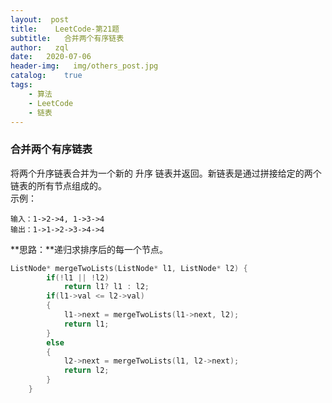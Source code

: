 ```yaml
---
layout:  post
title:    LeetCode-第21题
subtitle:   合并两个有序链表
author:   zql
date:   2020-07-06
header-img:   img/others_post.jpg
catalog:    true
tags:
    - 算法
    - LeetCode
    - 链表
---  
```

### 合并两个有序链表  
将两个升序链表合并为一个新的 升序 链表并返回。新链表是通过拼接给定的两个链表的所有节点组成的。  
示例：  
```
输入：1->2->4, 1->3->4
输出：1->1->2->3->4->4
```
**思路：**递归求排序后的每一个节点。  
```c++
ListNode* mergeTwoLists(ListNode* l1, ListNode* l2) {
        if(!l1 || !l2)
            return l1? l1 : l2;
        if(l1->val <= l2->val)
        {
            l1->next = mergeTwoLists(l1->next, l2);
            return l1;
        }
        else
        {
            l2->next = mergeTwoLists(l1, l2->next);
            return l2;
        }
    }
```
